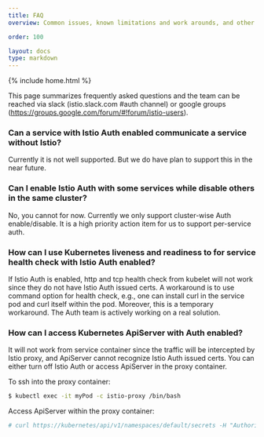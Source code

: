 ```yaml
---
title: FAQ
overview: Common issues, known limitations and work arounds, and other frequently asked questions on this topic.

order: 100

layout: docs
type: markdown
---
```

{% include home.html %}

This page summarizes frequently asked questions and the team can be reached via slack (istio.slack.com
 #auth channel) or google groups (https://groups.google.com/forum/#!forum/istio-users).

### Can a service with Istio Auth enabled communicate a service without Istio?

Currently it is not well supported. But we do have plan to support this in the near future.

### Can I enable Istio Auth with some services while disable others in the same cluster?

No, you cannot for now. Currently we only support cluster-wise Auth enable/disable. It is
a high priority action item for us to support per-service auth.

### How can I use Kubernetes liveness and readiness to for service health check with Istio Auth enabled?

If Istio Auth is enabled, http and tcp health check from kubelet will not work since they do not have
Istio Auth issued certs. A workaround is to use command option for health check, e.g., one can install
curl in the service pod and curl itself within the pod. Moreover, this is a temporary workaround. The
Auth team is actively working on a real solution.

### How can I access Kubernetes ApiServer with Auth enabled?

It will not work from service container since the traffic will be intercepted by Istio proxy, and
ApiServer cannot recognize Istio Auth issued certs. You can either turn off Istio Auth or access
ApiServer in the proxy container.

To ssh into the proxy container:

```bash
$ kubectl exec -it myPod -c istio-proxy /bin/bash
```

Access ApiServer within the proxy container:

```bash
# curl https://kubernetes/api/v1/namespaces/default/secrets -H "Authorization: Bearer $(cat /var/run/secrets/kubernetes.io/serviceaccount/token)" -k -v
```
